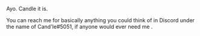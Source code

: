 Ayo. Candle it is.

You can reach me for basically anything you could think of in Discord under the name of Cand'le#5051, if anyone would ever need me <sad face>.
